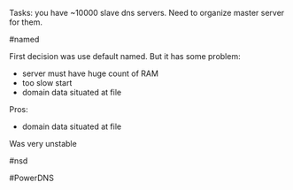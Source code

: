 Tasks: you have ~10000 slave dns servers. Need to organize master server for them. 

#named

First decision was use default named. But it has some problem:
* server must have huge count of RAM
* too slow start
* domain data situated at file

Pros:
* domain data situated at file

Was very unstable 

#nsd


#PowerDNS
